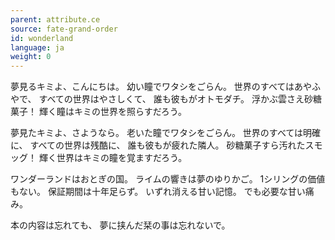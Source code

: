 ```yaml
---
parent: attribute.ce
source: fate-grand-order
id: wonderland
language: ja
weight: 0
---
```


夢見るキミよ、こんにちは。
幼い瞳でワタシをごらん。
世界のすべてはあやふやで、
すべての世界はやさしくて、
誰も彼もがオトモダチ。
浮かぶ雲さえ砂糖菓子！
輝く瞳はキミの世界を照らすだろう。

夢見たキミよ、さようなら。
老いた瞳でワタシをごらん。
世界のすべては明確に、
すべての世界は残酷に、
誰も彼もが疲れた隣人。
砂糖菓子すら汚れたスモッグ！
輝く世界はキミの瞳を覚ますだろう。

ワンダーランドはおとぎの国。
ライムの響きは夢のゆりかご。
1シリングの価値もない。
保証期間は十年足らず。
いずれ消える甘い記憶。
でも必要な甘い痛み。

本の内容は忘れても、
夢に挟んだ栞の事は忘れないで。
